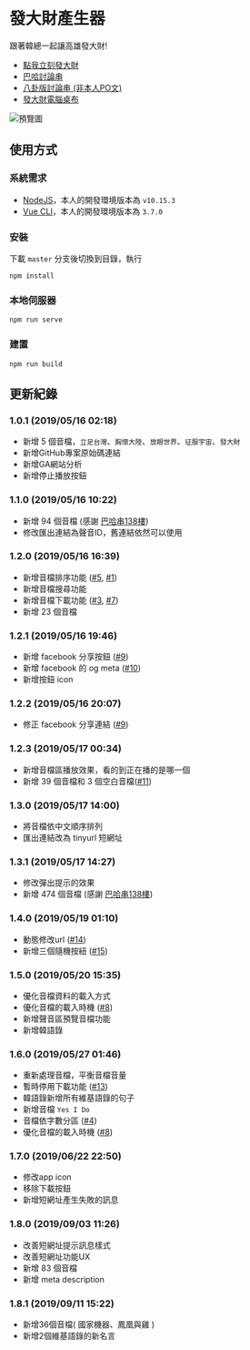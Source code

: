 # 發大財產生器
跟著韓總一起讓高雄發大財!  
- [點我立刻發大財](https://rogeraabbccdd.github.io/Fadacai-Generator/)  
- [巴哈討論串](https://forum.gamer.com.tw/C.php?bsn=60076&snA=5109856)
- [八卦版討論串 (非本人PO文)](https://www.ptt.cc/bbs/Gossiping/M.1557980631.A.0FA.html)
- [發大財電腦桌布](https://github.com/rogeraabbccdd/Fadacai-Wallpaper)

![預覽圖](https://raw.githubusercontent.com/rogeraabbccdd/Fadacai-Generator/master/screenshot.jpg)

## 使用方式
### 系統需求
- [NodeJS](https://nodejs.org/en/)，本人的開發環境版本為 `v10.15.3`
- [Vue CLI](https://cli.vuejs.org/)，本人的開發環境版本為 `3.7.0`
### 安裝
下載 `master` 分支後切換到目錄，執行
```
npm install
````
### 本地伺服器
```
npm run serve
````

### 建置
```
npm run build
```

## 更新紀錄
### 1.0.1 (2019/05/16  02:18)
- 新增 5 個音檔，`立足台灣`、`胸懷大陸`、`放眼世界`、`征服宇宙`、`發大財`
- 新增GitHub專案原始碼連結
- 新增GA網站分析
- 新增停止播放按鈕

### 1.1.0 (2019/05/16 10:22)
- 新增 94 個音檔 (感謝 [巴哈串138樓](https://forum.gamer.com.tw/Co.php?bsn=60076&sn=58257213&subbsn=0&bPage=0))
- 修改匯出連結為聲音ID，舊連結依然可以使用

### 1.2.0 (2019/05/16 16:39)
- 新增音檔排序功能 ([#5](https://github.com/rogeraabbccdd/Fadacai-Generator/issues/5), [#1](https://github.com/rogeraabbccdd/Fadacai-Generator/issues/1))
- 新增音檔搜尋功能
- 新增音檔下載功能 ([#3](https://github.com/rogeraabbccdd/Fadacai-Generator/issues/3), [#7](https://github.com/rogeraabbccdd/Fadacai-Generator/issues/7))
- 新增 23 個音檔 

### 1.2.1 (2019/05/16 19:46)
- 新增 facebook 分享按鈕 ([#9](https://github.com/rogeraabbccdd/Fadacai-Generator/issues/9))
- 新增 facebook 的 og meta ([#10](https://github.com/rogeraabbccdd/Fadacai-Generator/issues/10))
- 新增按鈕 icon

### 1.2.2 (2019/05/16 20:07)
- 修正 facebook 分享連結 ([#9](https://github.com/rogeraabbccdd/Fadacai-Generator/issues/9))

### 1.2.3 (2019/05/17 00:34)
- 新增音檔區播放效果，看的到正在播的是哪一個
- 新增 39 個音檔和 3 個空白音檔([#11](https://github.com/rogeraabbccdd/Fadacai-Generator/issues/11))

### 1.3.0 (2019/05/17 14:00)
- 將音檔依中文順序排列
- 匯出連結改為 tinyurl 短網址

### 1.3.1 (2019/05/17 14:27)
- 修改彈出提示的效果
- 新增 474 個音檔 (感謝 [巴哈串138樓](https://forum.gamer.com.tw/Co.php?bsn=60076&sn=58257213&subbsn=0&bPage=0))

### 1.4.0 (2019/05/19 01:10)
- 動態修改url ([#14](https://github.com/rogeraabbccdd/Fadacai-Generator/issues/14))
- 新增三個隨機按紐 ([#15](https://github.com/rogeraabbccdd/Fadacai-Generator/issues/15))

### 1.5.0 (2019/05/20 15:35)
- 優化音檔資料的載入方式
- 優化音檔的載入時機 ([#8](https://github.com/rogeraabbccdd/Fadacai-Generator/issues/8))
- 新增聲音區預覽音檔功能
- 新增韓語錄

### 1.6.0 (2019/05/27 01:46)
- 重新處理音檔，平衡音檔音量
- 暫時停用下載功能 ([#13](https://github.com/rogeraabbccdd/Fadacai-Generator/issues/13))
- 韓語錄新增所有維基語錄的句子
- 新增音檔 `Yes I Do`
- 音檔依字數分區 ([#4](https://github.com/rogeraabbccdd/Fadacai-Generator/issues/4))
- 優化音檔的載入時機 ([#8](https://github.com/rogeraabbccdd/Fadacai-Generator/issues/8))

### 1.7.0 (2019/06/22 22:50)
- 修改app icon
- 移除下載按鈕
- 新增短網址產生失敗的訊息

### 1.8.0 (2019/09/03 11:26)
- 改善短網址提示訊息樣式
- 改善短網址功能UX
- 新增 83 個音檔
- 新增 meta description

### 1.8.1 (2019/09/11 15:22)
- 新增36個音檔( 國家機器、鳳凰與雞 )
- 新增2個維基語錄的新名言
